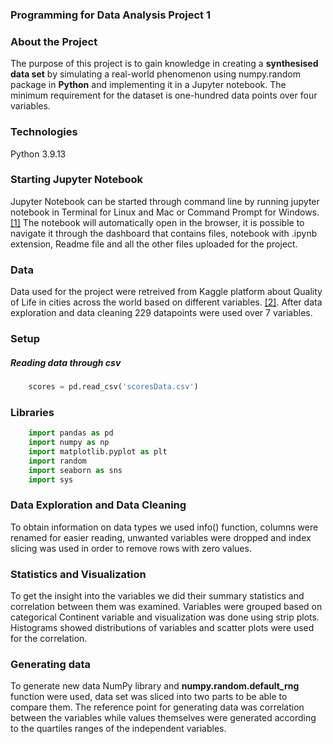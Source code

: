 ### Programming for Data Analysis Project 1

### About the Project
The purpose of this project is to gain knowledge in creating a **synthesised data set** by simulating a real-world phenomenon using numpy.random package in **Python** and implementing it in a Jupyter notebook. The minimum requirement for the dataset is one-hundred data points over four variables. 

### Technologies
Python 3.9.13

### Starting Jupyter Notebook
Jupyter Notebook can be started through command line by running jupyter notebook in Terminal for Linux and Mac or Command Prompt for Windows.[[1]](https://docs.jupyter.org/en/latest/running.html#starting-the-notebook-server) 
The notebook will automatically open in the browser, it is possible to navigate it through the dashboard that contains files, notebook with .ipynb extension, Readme file and all the other files uploaded for the project.

### Data
Data used for the project were retreived from Kaggle platform about Quality of Life in cities across the world based on different variables. [[2]](https://www.kaggle.com/datasets/orhankaramancode/city-quality-of-life-dataset). After data exploration and data cleaning 229 datapoints were used over 7 variables.

### Setup
##### Reading data through csv 
```python
    scores = pd.read_csv('scoresData.csv')
```

### Libraries

```python
    import pandas as pd
    import numpy as np
    import matplotlib.pyplot as plt
    import random
    import seaborn as sns
    import sys
```

### Data Exploration and Data Cleaning
To obtain information on data types we used info() function, columns were renamed for easier reading, unwanted variables were dropped and index slicing was used in order to remove rows with zero values. 

### Statistics and Visualization 
To get the insight into the variables we did their summary statistics and correlation between them was examined. Variables were grouped based on categorical Continent variable and visualization was done using strip plots. Histograms showed distributions of variables and scatter plots were used for the correlation.

### Generating data
To generate new data NumPy library and **numpy.random.default_rng** function were used, data set was sliced into two parts to be able to compare them. The reference point for generating data was correlation between the variables while values themselves were generated according to the quartiles ranges of the independent variables.   